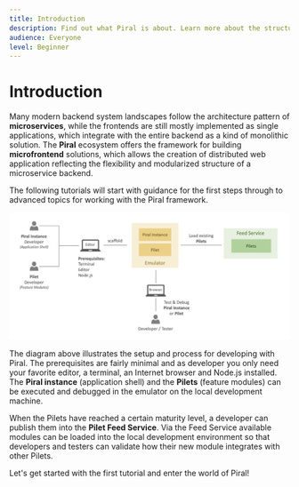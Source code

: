 ```yaml
---
title: Introduction
description: Find out what Piral is about. Learn more about the structure of our tutorials.
audience: Everyone
level: Beginner
---
```


# Introduction

Many modern backend system landscapes follow the architecture pattern of **microservices**, while the frontends are still mostly implemented as single applications, which integrate with the entire backend as a kind of monolithic solution. The **Piral** ecosystem offers the framework for building **microfrontend** solutions, which allows the creation of distributed web application reflecting the flexibility and modularized structure of a microservice backend.

The following tutorials will start with guidance for the first steps through to advanced topics for working with the Piral framework.

![Classic Frontend Monolith](../diagrams/DevelopingWithPiral.png)

The diagram above illustrates the setup and process for developing with Piral. The prerequisites are fairly minimal and as developer you only need your favorite editor, a terminal, an Internet browser and Node.js installed. The **Piral instance** (application shell) and the **Pilets** (feature modules) can be executed and debugged in the emulator on the local development machine.

When the Pilets have reached a certain maturity level, a developer can publish them into the **Pilet Feed Service**. Via the Feed Service available modules can be loaded into the local development environment so that developers and testers can validate how their new module integrates with other Pilets.

Let's get started with the first tutorial and enter the world of Piral!

